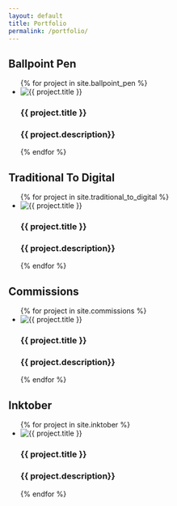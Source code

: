 ```yaml
---
layout: default
title: Portfolio
permalink: /portfolio/
---
```


<h2>Ballpoint Pen</h2>
<ul>
  {% for project in site.ballpoint_pen %}
  <li>
    <img src="{{ project.image }}" alt="{{ project.title }}">
      <h3>{{ project.title }}<h3>
      <p>{{ project.description}}<p>
  </li>
      {% endfor %}
</ul>

<h2>Traditional To Digital</h2>
<ul>
  {% for project in site.traditional_to_digital %}
  <li>
    <img src="{{ project.image }}" alt="{{ project.title }}">
      <h3>{{ project.title }}<h3>
      <p>{{ project.description}}<p>
  </li>
      {% endfor %}
</ul>

<h2>Commissions</h2>
<ul>
  {% for project in site.commissions %}
  <li>
    <img src="{{ project.image }}" alt="{{ project.title }}">
      <h3>{{ project.title }}<h3>
      <p>{{ project.description}}<p>
  </li>
      {% endfor %}
</ul>

<h2>Inktober</h2>
<ul>
  {% for project in site.inktober %}
  <li>
    <img src="{{ project.image }}" alt="{{ project.title }}">
      <h3>{{ project.title }}<h3>
      <p>{{ project.description}}<p>
  </li>
      {% endfor %}
</ul>
